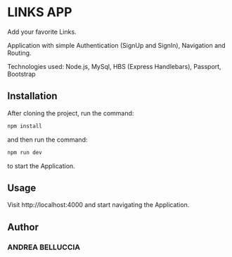 # LINKS APP

Add your favorite Links.

Application with simple Authentication (SignUp and SignIn), Navigation and Routing.

Technologies used: Node.js, MySql, HBS (Express Handlebars), Passport, Bootstrap

## Installation

After cloning the project, run the command:

```bash
npm install
```

and then run the command:

```bash
npm run dev
```

to start the Application.

## Usage

Visit http://localhost:4000 and start navigating the Application.

## Author

### ANDREA BELLUCCIA
